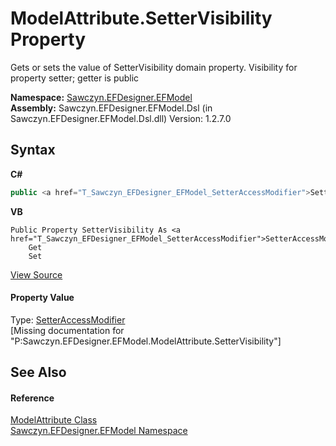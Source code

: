 # ModelAttribute.SetterVisibility Property 
 

Gets or sets the value of SetterVisibility domain property. Visibility for property setter; getter is public

**Namespace:**&nbsp;<a href="N_Sawczyn_EFDesigner_EFModel">Sawczyn.EFDesigner.EFModel</a><br />**Assembly:**&nbsp;Sawczyn.EFDesigner.EFModel.Dsl (in Sawczyn.EFDesigner.EFModel.Dsl.dll) Version: 1.2.7.0

## Syntax

**C#**<br />
``` C#
public <a href="T_Sawczyn_EFDesigner_EFModel_SetterAccessModifier">SetterAccessModifier</a> SetterVisibility { get; set; }
```

**VB**<br />
``` VB
Public Property SetterVisibility As <a href="T_Sawczyn_EFDesigner_EFModel_SetterAccessModifier">SetterAccessModifier</a>
	Get
	Set
```

<a href="https://github.com/msawczyn/EFDesigner/tree/master/src/Dsl/GeneratedCode/DomainClasses.cs#L6601" title="View the source code">View Source</a><br />

#### Property Value
Type: <a href="T_Sawczyn_EFDesigner_EFModel_SetterAccessModifier">SetterAccessModifier</a><br />\[Missing <value> documentation for "P:Sawczyn.EFDesigner.EFModel.ModelAttribute.SetterVisibility"\]

## See Also


#### Reference
<a href="T_Sawczyn_EFDesigner_EFModel_ModelAttribute">ModelAttribute Class</a><br /><a href="N_Sawczyn_EFDesigner_EFModel">Sawczyn.EFDesigner.EFModel Namespace</a><br />